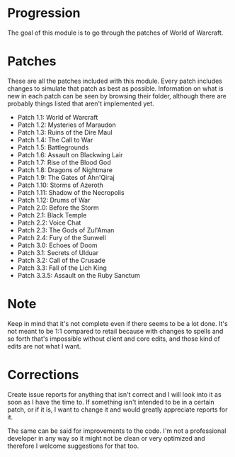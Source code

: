# Progression
The goal of this module is to go through the patches of World of Warcraft.

# Patches
These are all the patches included with this module. Every patch includes changes to simulate that patch as best as possible. Information on what is new in each patch can be seen by browsing their folder, although there are probably things listed that aren't implemented yet.

- Patch 1.1: World of Warcraft
- Patch 1.2: Mysteries of Maraudon
- Patch 1.3: Ruins of the Dire Maul
- Patch 1.4: The Call to War
- Patch 1.5: Battlegrounds
- Patch 1.6: Assault on Blackwing Lair
- Patch 1.7: Rise of the Blood God
- Patch 1.8: Dragons of Nightmare
- Patch 1.9: The Gates of Ahn'Qiraj
- Patch 1.10: Storms of Azeroth
- Patch 1.11: Shadow of the Necropolis
- Patch 1.12: Drums of War
- Patch 2.0: Before the Storm
- Patch 2.1: Black Temple
- Patch 2.2: Voice Chat
- Patch 2.3: The Gods of Zul'Aman
- Patch 2.4: Fury of the Sunwell
- Patch 3.0: Echoes of Doom
- Patch 3.1: Secrets of Ulduar
- Patch 3.2: Call of the Crusade
- Patch 3.3: Fall of the Lich King
- Patch 3.3.5: Assault on the Ruby Sanctum

# Note
Keep in mind that it's not complete even if there seems to be a lot done. It's not meant to be 1:1 compared to retail because with changes to spells and so forth that's impossible without client and core edits, and those kind of edits are not what I want.

# Corrections
Create issue reports for anything that isn't correct and I will look into it as soon as I have the time to. If something isn't intended to be in a certain patch, or if it is, I want to change it and would greatly appreciate reports for it.

The same can be said for improvements to the code. I'm not a professional developer in any way so it might not be clean or very optimized and therefore I welcome suggestions for that too.
